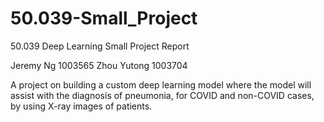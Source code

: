# 50.039-Small_Project

50.039 Deep Learning Small Project Report

Jeremy Ng 1003565
Zhou Yutong 1003704

A project on building a custom deep learning model where the model will assist with the diagnosis of pneumonia, for COVID and non-COVID cases, by using X-ray images of patients.
